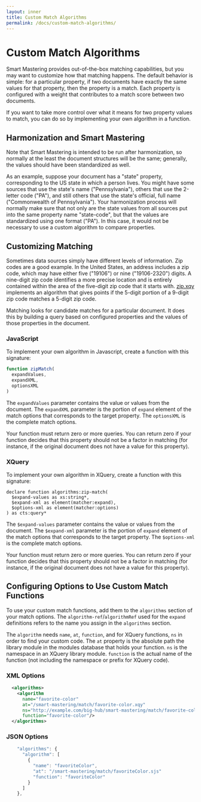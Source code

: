```yaml
---
layout: inner
title: Custom Match Algorithms
permalink: /docs/custom-match-algorithms/
---
```


# Custom Match Algorithms

Smart Mastering provides out-of-the-box matching capabilities, but you may want
to customize how that matching happens. The default behavior is simple: for a
particular property, if two documents have exactly the same values for that 
property, then the property is a match. Each property is configured with a 
weight that contributes to a match score between two documents. 

If you want to take more control over what it means for two property values to 
match, you can do so by implementing your own algorithm in a function. 

## Harmonization and Smart Mastering

Note that Smart Mastering is intended to be run after harmonization, so 
normally at the least the document structures will be the same; generally, the 
values should have been standardized as well. 

As an example, suppose your document has a "state" property, corresponding to 
the US state in which a person lives. You might have some sources that use the
state's name ("Pennsylvania"), others that use the 2-letter code ("PA"), and 
still others that use the state's official, full name ("Commonwealth of
Pennsylvania"). Your harmonization process will normally make sure that not 
only are the state values from all sources put into the same property name 
"state-code", but that the values are standardized using one format ("PA"). In
this case, it would not be necessary to use a custom algorithm to compare 
properties. 

## Customizing Matching

Sometimes data sources simply have different levels of information. Zip codes
are a good example. In the United States, an address includes a zip code, which
may have either five ("19106") or nine ("19106-2320") digits. A nine-digit zip 
code identifies a more precise location and is entirely contained within the 
area of the five-digit zip code that it starts with. [zip.xqy][zip.xqy] 
implements an algorithm that gives points if the 5-digit portion of a 9-digit
zip code matches a 5-digit zip code.

Matching looks for candidate matches for a particular document. It does this by
building a query based on configured properties and the values of those 
properties in the document. 

### JavaScript

To implement your own algorithm in Javascript, create a function with this 
signature: 

```javascript
function zipMatch(
  expandValues,
  expandXML,
  optionsXML
)
```
The `expandValues` parameter contains the value or values from the document. 
The `expandXML` parameter is the portion of `expand` element of the match 
options that corresponds to the target property. The `optionsXML` is the 
complete match options. 

Your function must return zero or more queries. You can return zero if your 
function decides that this property should not be a factor in matching (for 
instance, if the original document does not have a value for this property).

### XQuery

To implement your own algorithm in XQuery, create a function with this 
signature: 

```xquery
declare function algorithms:zip-match(
  $expand-values as xs:string*,
  $expand-xml as element(matcher:expand),
  $options-xml as element(matcher:options)
) as cts:query*
```

The `$expand-values` parameter contains the value or values from the document. 
The `$expand-xml` parameter is the portion of `expand` element of the match 
options that corresponds to the target property. The `$options-xml` is the 
complete match options. 

Your function must return zero or more queries. You can return zero if your 
function decides that this property should not be a factor in matching (for 
instance, if the original document does not have a value for this property).

## Configuring Options to Use Custom Match Functions

To use your custom match functions, add them to the `algorithms` section of your match options. The 
`algorithm-ref`/`algorithmRef` used for the `expand` definitions refers to the name you assign in the `algorithms` 
section. 

The `algorithm` needs `name`, `at`, `function`, and for XQuery functions, `ns` in order to find your custom code. The 
`at` property is the absolute path the library module in the modules database that holds your function. `ns` is the 
namespace in an XQuery library module. `function` is the actual name of the function (not including the namespace or 
prefix for XQuery code).

### XML Options

```xml
  <algorithms>
    <algorithm 
      name="favorite-color" 
      at="/smart-mastering/match/favorite-color.xqy" 
      ns="http://example.com/big-hub/smart-mastering/match/favorite-color"
      function="favorite-color"/>
  </algorithms>
```

### JSON Options

```javascript
    "algorithms": {
      "algorithm": [
        { 
          "name": "favoriteColor", 
          "at": "/smart-mastering/match/favoriteColor.sjs"
          "function": "favoriteColor" 
        }
      ]
    },
```

[zip.xqy]: https://github.com/marklogic-community/smart-mastering-core/blob/master/src/main/ml-modules/root/com.marklogic.smart-mastering/algorithms/zip.xqy
